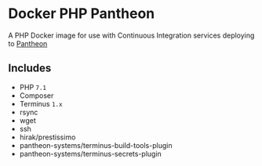 # Docker PHP Pantheon
A PHP Docker image for use with Continuous Integration services deploying to [Pantheon](https://pantheon.io/)

## Includes
* PHP `7.1`
* Composer
* Terminus `1.x`
* rsync
* wget
* ssh
* hirak/prestissimo
* pantheon-systems/terminus-build-tools-plugin
* pantheon-systems/terminus-secrets-plugin
